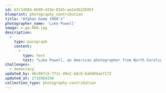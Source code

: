 ```yaml
---
id: b7c14884-6b99-433e-81b5-ae2a3b22695f
blueprint: photography_contribution
title: "Afghan home 1980's"
photographer_name: 'Luke Powell'
image: o-ga-900.jpg
description:
  -
    type: paragraph
    content:
      -
        type: text
        text: "Luke Powell, an American photographer from North Carolina, spent six years photographing in the Fertile Crescent  --  birthplace of agriculture and domestication  --  from the late 1970's to the early 1980's, creating his famous Afghan Folio. Luke was a master of the golden mean and, not least, he was one of the few image-makers who still made his own dye-transfer prints, which he exhibited widely across the planet. "
challenges:
  - democracy
updated_by: 46c097c5-771c-49e2-b8c6-ba6009ae7172
updated_at: 1718984156
collection_type: photography-contribution
---
```

